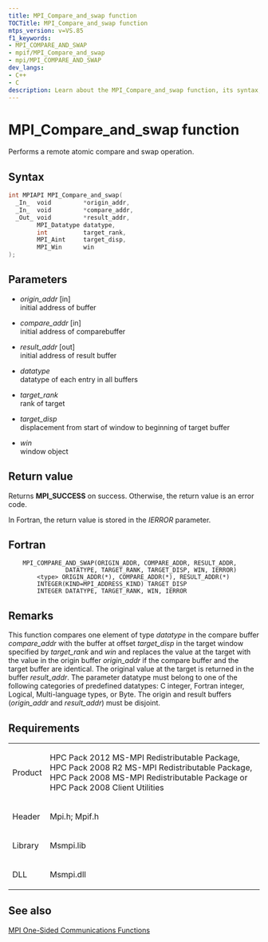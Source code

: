 ```yaml
---
title: MPI_Compare_and_swap function
TOCTitle: MPI_Compare_and_swap function
mtps_version: v=VS.85
f1_keywords:
- MPI_COMPARE_AND_SWAP
- mpif/MPI_Compare_and_swap
- mpi/MPI_COMPARE_AND_SWAP
dev_langs:
- C++
- C
description: Learn about the MPI_Compare_and_swap function, its syntax, parameters, and return values. Ideal for users of HPC Pack and MS-MPI Redistributable Package.
---
```


# MPI\_Compare\_and\_swap function

Performs a remote atomic compare and swap operation. 

## Syntax

``` c++
int MPIAPI MPI_Compare_and_swap(
  _In_  void         *origin_addr,
  _In_  void         *compare_addr,
  _Out_ void         *result_addr,
        MPI_Datatype datatype,
        int          target_rank,
        MPI_Aint     target_disp,
        MPI_Win      win
);
```

## Parameters

  - *origin\_addr* \[in\]  
    initial address of buffer

  - *compare\_addr* \[in\]  
    initial address of comparebuffer

  - *result\_addr* \[out\]  
    initial address of result buffer

  - *datatype*  
    datatype of each entry in all buffers

  - *target\_rank*  
    rank of target

  - *target\_disp*  
    displacement from start of window to beginning of target buffer

  - *win*  
    window object

## Return value

Returns **MPI\_SUCCESS** on success. Otherwise, the return value is an error code.

In Fortran, the return value is stored in the *IERROR* parameter.

## Fortran

``` FORTRAN
    MPI_COMPARE_AND_SWAP(ORIGIN_ADDR, COMPARE_ADDR, RESULT_ADDR,
                DATATYPE, TARGET_RANK, TARGET_DISP, WIN, IERROR)
        <type> ORIGIN_ADDR(*), COMPARE_ADDR(*), RESULT_ADDR(*)
        INTEGER(KIND=MPI_ADDRESS_KIND) TARGET_DISP
        INTEGER DATATYPE, TARGET_RANK, WIN, IERROR
```

## Remarks

This function compares one element of type *datatype* in the compare buffer *compare_addr* with the buffer at offset *target_disp* in the target window specified by *target_rank* and *win* and replaces the value at the target with the value in the origin buffer *origin_addr* if the compare buffer and the target buffer are identical. The original value at the target is returned in the buffer *result_addr*. The parameter datatype must belong to one of the following categories of predefined datatypes: C integer, Fortran integer, Logical, Multi-language types, or Byte. The origin and result buffers (*origin_addr* and *result_addr*) must be disjoint.

## Requirements

<table>
<colgroup>
<col/>
<col/>
</colgroup>
<tbody>
<tr class="odd">
<td><p>Product</p></td>
<td><p>HPC Pack 2012 MS-MPI Redistributable Package, HPC Pack 2008 R2 MS-MPI Redistributable Package, HPC Pack 2008 MS-MPI Redistributable Package or HPC Pack 2008 Client Utilities</p></td>
</tr>
<tr class="even">
<td><p>Header</p></td>
<td>Mpi.h;
Mpif.h</td>
</tr>
<tr class="odd">
<td><p>Library</p></td>
<td>Msmpi.lib</td>
</tr>
<tr class="even">
<td><p>DLL</p></td>
<td>Msmpi.dll</td>
</tr>
</tbody>
</table>


## See also

[MPI One-Sided Communications Functions](mpi-one-sided-communications-functions.md)

